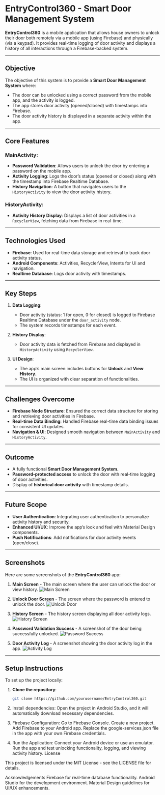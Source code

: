# EntryControl360 - Smart Door Management System

**EntryControl360** is a mobile application that allows house owners to unlock their door both remotely via a mobile app (using Firebase) and physically (via a keypad). It provides real-time logging of door activity and displays a history of all interactions through a Firebase-backed system.

---

## Objective

The objective of this system is to provide a **Smart Door Management System** where:

- The door can be unlocked using a correct password from the mobile app, and the activity is logged.
- The app stores door activity (opened/closed) with timestamps into Firebase.
- The door activity history is displayed in a separate activity within the app.

---

## Core Features

### MainActivity:
- **Password Validation**: Allows users to unlock the door by entering a password on the mobile app.
- **Activity Logging**: Logs the door’s status (opened or closed) along with the timestamp into Firebase Realtime Database.
- **History Navigation**: A button that navigates users to the `HistoryActivity` to view the door activity history.

### HistoryActivity:
- **Activity History Display**: Displays a list of door activities in a `RecyclerView`, fetching data from Firebase in real-time.

---

## Technologies Used

- **Firebase**: Used for real-time data storage and retrieval to track door activity status.
- **Android Components**: Activities, RecyclerView, Intents for UI and navigation.
- **Realtime Database**: Logs door activity with timestamps.

---

## Key Steps

1. **Data Logging**:
   - Door activity (status: 1 for open, 0 for closed) is logged to Firebase Realtime Database under the `door_activity` node.
   - The system records timestamps for each event.

2. **History Display**:
   - Door activity data is fetched from Firebase and displayed in `HistoryActivity` using `RecyclerView`.

3. **UI Design**:
   - The app’s main screen includes buttons for **Unlock** and **View History**.
   - The UI is organized with clear separation of functionalities.

---

## Challenges Overcome

- **Firebase Node Structure**: Ensured the correct data structure for storing and retrieving door activities in Firebase.
- **Real-time Data Binding**: Handled Firebase real-time data binding issues for consistent UI updates.
- **Navigation & UI**: Designed smooth navigation between `MainActivity` and `HistoryActivity`.

---

## Outcome

- A fully functional **Smart Door Management System**.
- **Password-protected access** to unlock the door with real-time logging of door activities.
- Display of **historical door activity** with timestamp details.

---

## Future Scope

- **User Authentication**: Integrating user authentication to personalize activity history and security.
- **Enhanced UI/UX**: Improve the app’s look and feel with Material Design components.
- **Push Notifications**: Add notifications for door activity events (open/close).

---

## Screenshots

Here are some screenshots of the **EntryControl360** app:

1. **Main Screen** - The main screen where the user can unlock the door or view history.
   ![Main Screen](screenshots/main_screen.png)

2. **Unlock Door Screen** - The screen where the password is entered to unlock the door.
   ![Unlock Door](screenshots/unlock_door.png)

3. **History Screen** - The history screen displaying all door activity logs.
   ![History Screen](screenshots/history_screen.png)

4. **Password Validation Success** - A screenshot of the door being successfully unlocked.
   ![Password Success](screenshots/password_success.png)

5. **Door Activity Log** - A screenshot showing the door activity log in the app.
   ![Activity Log](screenshots/activity_log.png)

---

## Setup Instructions

To set up the project locally:

1. **Clone the repository**:
   ```bash
   git clone https://github.com/yourusername/EntryControl360.git

2. Install dependencies: Open the project in Android Studio, and it will automatically download necessary dependencies.

3. Firebase Configuration:
   Go to Firebase Console.
   Create a new project.
   Add Firebase to your Android app.
   Replace the google-services.json file in the app with your own Firebase credentials.

4. Run the Application:
   Connect your Android device or use an emulator.
   Run the app and test unlocking functionality, logging, and viewing activity history.
   License

This project is licensed under the MIT License - see the LICENSE file for details.

Acknowledgements
  Firebase for real-time database functionality.
  Android Studio for the development environment.
  Material Design guidelines for UI/UX enhancements.
